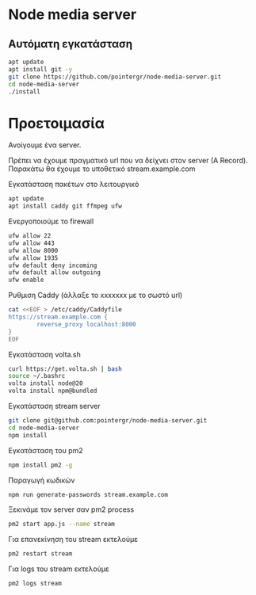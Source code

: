 # Node media server

## Αυτόματη εγκατάσταση
```bash
apt update
apt install git -y
git clone https://github.com/pointergr/node-media-server.git
cd node-media-server
./install
```

# Προετοιμασία
Ανοίγουμε ένα server.

Πρέπει να έχουμε πραγματικό url που να δείχνει στον server (A Record).
Παρακάτω θα έχουμε το υποθετικό stream.example.com

Εγκατάσταση πακέτων στο λειτουργικό
```bash
apt update
apt install caddy git ffmpeg ufw
```

Ενεργοποιούμε το firewall
```bash
ufw allow 22
ufw allow 443
ufw allow 8000
ufw allow 1935
ufw default deny incoming
ufw default allow outgoing
ufw enable
```

Ρυθμιση Caddy (άλλαξε το xxxxxxx με το σωστό url)
```bash
cat <<EOF > /etc/caddy/Caddyfile
https://stream.example.com {
        reverse_proxy localhost:8000
}
EOF
```

Εγκατάσταση volta.sh
```bash
curl https://get.volta.sh | bash
source ~/.bashrc
volta install node@20
volta install npm@bundled
```

Εγκατάσταση stream server
```bash
git clone git@github.com:pointergr/node-media-server.git
cd node-media-server
npm install
```

Εγκατάσταση του pm2
```bash
npm install pm2 -g
```

Παραγωγή κωδικών
```bash
npm run generate-passwords stream.example.com
```

Ξεκινάμε τον server σαν pm2 process
```bash
pm2 start app.js --name stream
```

Για επανεκίνηση του stream εκτελούμε
```bash
pm2 restart stream
```

Για logs του stream εκτελούμε
```bash
pm2 logs stream
```